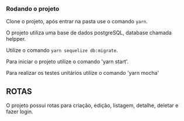 ### Rodando o projeto
Clone o projeto, após entrar na pasta use o comando  `yarn`.

O projeto utiliza uma base de dados postgreSQL, database chamada helpper.

Utilize o comando `yarn sequelize db:migrate`.

Para iniciar o projeto utilize o comando 'yarn start'.

Para realizar os testes unitários utilize o comando 'yarn mocha'


## ROTAS
O projeto possui rotas para criação, edição, listagem, detalhe, deletar e fazer login.
